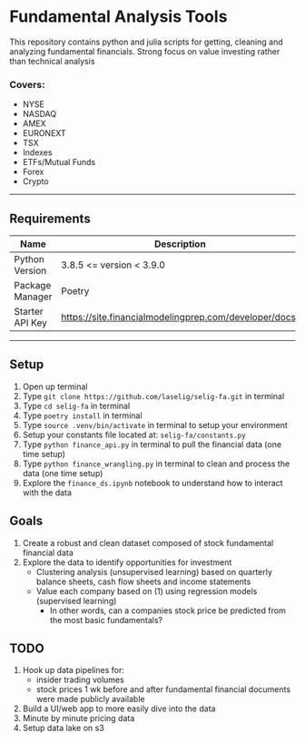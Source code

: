 # Fundamental Analysis Tools
This repository contains python and julia scripts for getting, cleaning and analyzing fundamental financials. Strong focus on value investing rather than technical analysis
### Covers:
- NYSE
- NASDAQ
- AMEX
- EURONEXT
- TSX
- Indexes
- ETFs/Mutual Funds
- Forex
- Crypto
---  
## Requirements
| Name                | Description              |
| ------------------- | ------------------------ |
| Python Version      | 3.8.5 <= version < 3.9.0 |
| Package Manager     | Poetry                   |
| Starter API Key     | https://site.financialmodelingprep.com/developer/docs/ |

---
## Setup
1. Open up terminal
2. Type ```git clone https://github.com/laselig/selig-fa.git``` in terminal
3. Type ```cd selig-fa``` in terminal
4. Type ```poetry install``` in terminal
5. Type ```source .venv/bin/activate``` in terminal to setup your environment
6. Setup your constants file located at: ```selig-fa/constants.py```
7. Type ```python finance_api.py``` in terminal to pull the financial data (one time setup) 
8. Type ```python finance_wrangling.py``` in terminal to clean and process the data (one time setup)
9. Explore the ```finance_ds.ipynb``` notebook to understand how to interact with the data 


## Goals
1. Create a robust and clean dataset composed of stock fundamental financial data
2. Explore the data to identify opportunities for investment
    - Clustering analysis (unsupervised learning) based on quarterly balance sheets, cash flow sheets and income statements
    - Value each company based on (1) using regression models (supervised learning) 
        - In other words, can a companies stock price be predicted from the most basic fundamentals? 

## TODO
1. Hook up data pipelines for: 
    - insider trading volumes
    - stock prices 1 wk before and after fundamental financial documents were made publicly available
2. Build a UI/web app to more easily dive into the data    
3. Minute by minute pricing data
4. Setup data lake on s3
